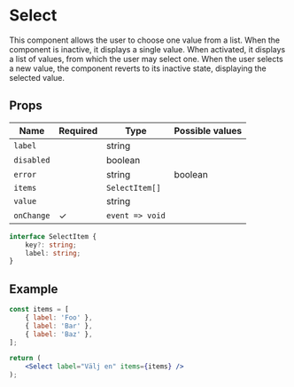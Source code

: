 # Select

This component allows the user to choose one value from a list. When the component is inactive, it displays a single value. When activated, it displays a list of values, from which the user may select one. When the user selects a new value, the component reverts to its inactive state, displaying the selected value.

## Props

| Name       | Required  | Type             | Possible values                               |
|------------|-----------|------------------|-----------------------------------------------|
| `label`    |           | string           |                                               |
| `disabled` |           | boolean          |                                               |
| `error`    |           | string | boolean |                                               |
| `items`    |           | `SelectItem[]`   |                                               |
| `value`    |           | string           |                                               |
| `onChange` |     ✓     | `event => void`  |                                               |


```typescript
interface SelectItem {
    key?: string;
    label: string;
}
```


## Example

```jsx
const items = [
    { label: 'Foo' },
    { label: 'Bar' },
    { label: 'Baz' },
];

return (
    <Select label="Välj en" items={items} />
);
```
